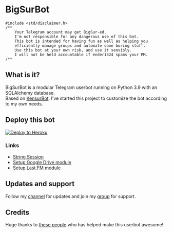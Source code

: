 # BigSurBot
```
#include <std/disclaimer.h>
/**
    Your Telegram account may get BigSur-ed.
    I'm not responsible for any dangerous use of this bot.
    This bot is intended for having fun as well as helping you
    efficiently manage groups and automate some boring stuff.
    Use this bot at your own risk, and use it sensibly.
    I will not be held accountable if ender1324 spams your PM.
/**
```

## What is it?
BigSurBot is a modular Telegram userbot running on Python 3.9 with an SQLAlchemy database.   
Based on [KensurBot](https://github.com/KenHV/KensurBot).
I've started this project to customize the bot according to my own needs.

## Deploy this bot
<a href="https://heroku.com/deploy?template=https://github.com/pratyakshm/bigsurbot/tree/main"><img src="https://camo.githubusercontent.com/83b0e95b38892b49184e07ad572c94c8038323fb/68747470733a2f2f7777772e6865726f6b7563646e2e636f6d2f6465706c6f792f627574746f6e2e737667" alt="Deploy to Heroku" /></a>  

### Links
- [String Session](https://session.uraniumcore.repl.run)
- [Setup Google Drive module](https://telegra.ph/How-To-Setup-Google-Drive-04-03)
- [Setup Last.FM module](https://telegra.ph/How-to-set-up-LastFM-module-for-Paperplane-userbot-11-02)

## Updates and support
Follow my [channel](https://t.me/PratyakshProjects) for updates and join my [group](https://t.me/PratyakshChat) for support.

## Credits
Huge thanks to [these people](https://github.com/pratyakshm/BigSurBot/graphs/contributors) who has helped make this userbot awesome!
